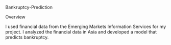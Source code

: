 Bankruptcy-Prediction

Overview

I used financial data from the Emerging Markets Information Services for my project. I analyzed the financial data in Asia and developed a model that predicts bankruptcy.
